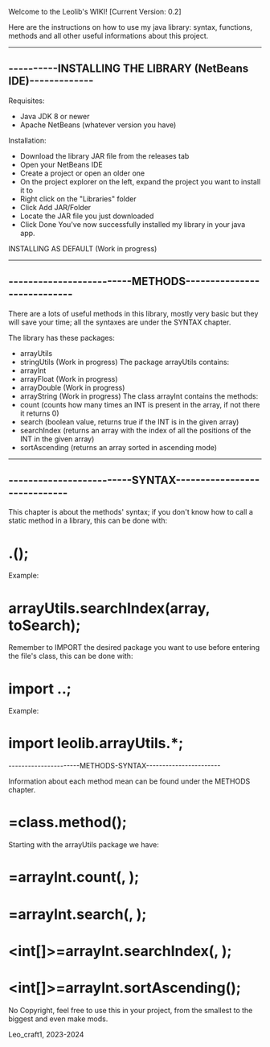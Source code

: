 Welcome to the Leolib's WIKI! [Current Version: 0.2]

Here are the instructions on how to use my java library: syntax, functions, methods and all other useful informations about this project.

------------------------------------------------------------
----------INSTALLING THE LIBRARY (NetBeans IDE)-------------
------------------------------------------------------------

Requisites:
- Java JDK 8 or newer
- Apache NetBeans (whatever version you have)

Installation:
- Download the library JAR file from the releases tab
- Open your NetBeans IDE
- Create a project or open an older one
- On the project explorer on the left, expand the project you want to install it to
- Right click on the "Libraries" folder
- Click Add JAR/Folder
- Locate the JAR file you just downloaded
- Click Done
You've now successfully installed my library in your java app.

INSTALLING AS DEFAULT
(Work in progress)

------------------------------------------------------------
-------------------------METHODS----------------------------
------------------------------------------------------------

There are a lots of useful methods in this library, mostly very basic but they will save your time; all the syntaxes are under the SYNTAX chapter.

The library has these packages:
- arrayUtils
- stringUtils (Work in progress)
The package arrayUtils contains:
- arrayInt
- arrayFloat (Work in progress)
- arrayDouble (Work in progress)
- arrayString (Work in progress)
The class arrayInt contains the methods:
- count (counts how many times an INT is present in the array, if not there it returns 0)
- search (boolean value, returns true if the INT is in the given array)
- searchIndex (returns an array with the index of all the positions of the INT in the given array)
- sortAscending (returns an array sorted in ascending mode)



------------------------------------------------------------
-------------------------SYNTAX-----------------------------
------------------------------------------------------------

This chapter is about the methods' syntax; if you don't know how to call a static method in a library, this can be done with:

# <desired class name>.<desired method name>(<arguments>);

Example:

# arrayUtils.searchIndex(array, toSearch);

Remember to IMPORT the desired package you want to use before entering the file's class, this can be done with:

# import <library name>.<desired package>.<desired class>;

Example:

# import leolib.arrayUtils.*;

----------------------METHODS-SYNTAX-----------------------

Information about each method mean can be found under the METHODS chapter.

# <returnType>=class.method(<parameters>);

Starting with the arrayUtils package we have:

# <int>=arrayInt.count(<int array to search in>, <int to count>);

# <int>=arrayInt.search(<int array to search in>, <int to search>);

# <int[]>=arrayInt.searchIndex(<int array to search in>, <int to search>);

# <int[]>=arrayInt.sortAscending(<int array to sort>);

No Copyright, feel free to use this in your project, from the smallest to the biggest and even make mods.

Leo_craft1, 2023-2024

